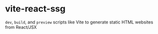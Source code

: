 # vite-react-ssg
`dev`, `build`, and `preview` scripts like Vite to generate static HTML websites from React/JSX
